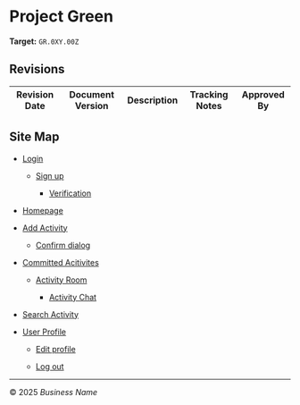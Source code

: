 # Project Green
**Target:** `GR.0XY.00Z`

## Revisions

| Revision Date | Document Version | Description                 | Tracking Notes | Approved By                |
|--------------|----------------|-----------------------------|---------------|----------------------------|


## Site Map

- [Login](docs/Login.md)

  * [Sign up](docs/sign-up.md)

    * [Verification](docs/verification.md)

- [Homepage](docs/homepage.md)

- [Add Activity](docs/add-activity.md)

   * [Confirm dialog](docs/confirm-dialog.md)

- [Committed Acitivites](docs/committed-activities.md)

  * [Activity Room](docs/activity-room.md)
 
    * [Activity Chat](docs/activity-chat.md)

- [Search Activity](docs/search-activity.md)

- [User Profile](docs/user-profile.md)

  * [Edit profile](docs/edit-profile.md)
 
  * [Log out](docs/log-out.md)
  


---

© 2025 *Business Name*
